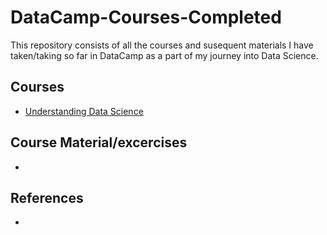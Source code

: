 # DataCamp-Courses-Completed

This repository consists of all the courses and susequent materials I have taken/taking so far in DataCamp as a part of my journey into Data Science.

## Courses
- [Understanding Data Science](https://app.datacamp.com/learn/courses/understanding-data-science)

## Course Material/excercises
- 

## References
- 

